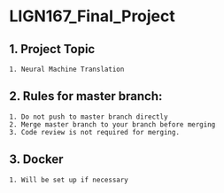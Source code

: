 # LIGN167_Final_Project
## 1. Project Topic
    1. Neural Machine Translation 
## 2. Rules for master branch:
    1. Do not push to master branch directly
    2. Merge master branch to your branch before merging
    3. Code review is not required for merging.
## 3. Docker
    1. Will be set up if necessary
